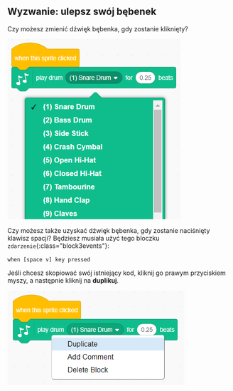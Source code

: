 ## Wyzwanie: ulepsz swój bębenek

Czy możesz zmienić dźwięk bębenka, gdy zostanie kliknięty?

![zrzut ekranu](images/band-drum-sound.png)

Czy możesz także uzyskać dźwięk bębenka, gdy zostanie naciśnięty klawisz spacji? Będziesz musiała użyć tego bloczku `zdarzenie`{:class="block3events"}:

```blocks3
when [space v] key pressed
```

Jeśli chcesz skopiować swój istniejący kod, kliknij go prawym przyciskiem myszy, a następnie kliknij na **duplikuj**.

![zrzut ekranu](images/band-duplicate-code.png)